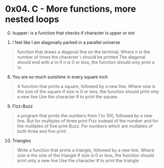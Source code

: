 # 0x04. C - More functions, more nested loops

0. Isupper: is a function that checks if character is upper or not



7. I feel like I am diagonally parked in a parallel universe
> function that draws a diagonal line on the terminal.
> Where n is the number of times the character \ should be printed
> The diagonal should end with a \n
> If n is 0 or less, the function should only print a \n

8. You are so much sunshine in every square inch
> A function that prints a square, followed by a new line.
> Where size is the size of the square
> If size is 0 or less, the function should print only a new line
> Use the character # to print the square

9. Fizz-Buzz 
> a program that prints the numbers from 1 to 100, followed by a new line. 
> But for multiples of three print Fizz instead of the number and for the multiples of five print Buzz. 
> For numbers which are multiples of both three and five print

10. Triangles
> Write a function that prints a triangle, followed by a new line.
> Where size is the size of the triangle
> If size is 0 or less, the function should print only a new line
> Use the character # to print the triangle 



